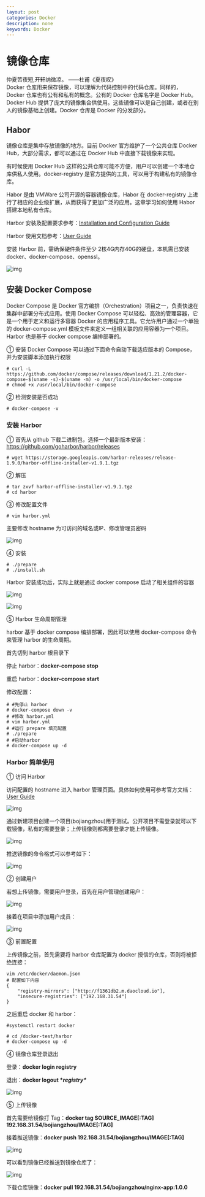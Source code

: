 ```yaml
---
layout: post
categories: Docker
description: none
keywords: Docker
---
```

# 镜像仓库
仲夏苦夜短,开轩纳微凉。  ——杜甫《夏夜叹》    
Docker 仓库用来保存镜像，可以理解为代码控制中的代码仓库。同样的，Docker 仓库也有公有和私有的概念。公有的 Docker 仓库名字是 Docker Hub。Docker Hub 提供了庞大的镜像集合供使用。这些镜像可以是自己创建，或者在别人的镜像基础上创建。Docker 仓库是 Docker 的分发部分。

## Habor

镜像仓库是集中存放镜像的地方。目前 Docker 官方维护了一个公共仓库 Docker Hub，大部分需求，都可以通过在 Docker Hub 中直接下载镜像来实现。

有时候使用 Docker Hub 这样的公共仓库可能不方便，用户可以创建一个本地仓库供私人使用。docker-registry 是官方提供的工具，可以用于构建私有的镜像仓库。

Habor 是由 VMWare 公司开源的容器镜像仓库，Habor 在 docker-registry 上进行了相应的企业级扩展，从而获得了更加广泛的应用。这章学习如何使用 Habor 搭建本地私有仓库。

Harbor 安装及配置要求参考：[Installation and Configuration Guide](https://github.com/goharbor/harbor/blob/master/docs/installation_guide.md)

Harbor 使用文档参考：[User Guide](https://github.com/goharbor/harbor/blob/master/docs/user_guide.md)

安装 Harbor 前，需确保硬件条件至少 2核4G内存40G的硬盘，本机需已安装 docker、docker-compose、openssl。

![img](https://img2018.cnblogs.com/blog/856154/201910/856154-20191020175857146-278088255.png)

## 安装 Docker Compose

Docker Compose 是 Docker 官方编排（Orchestration）项目之一，负责快速在集群中部署分布式应用。使用 Docker Compose 可以轻松、高效的管理容器，它是一个用于定义和运行多容器 Docker 的应用程序工具。它允许用户通过一个单独的 docker-compose.yml 模板文件来定义一组相关联的应用容器为一个项目。Harbor 也是基于 docker compose 编排部署的。

① 安装 Docker Compose 可以通过下面命令自动下载适应版本的 Compose，并为安装脚本添加执行权限

```
# curl -L https://github.com/docker/compose/releases/download/1.21.2/docker-compose-$(uname -s)-$(uname -m) -o /usr/local/bin/docker-compose
# chmod +x /usr/local/bin/docker-compose
```

② 检测安装是否成功

```
# docker-compose -v
```

### 安装 Harbor

① 首先从 github 下载二进制包，选择一个最新版本安装：https://github.com/goharbor/harbor/releases

```
# wget https://storage.googleapis.com/harbor-releases/release-1.9.0/harbor-offline-installer-v1.9.1.tgz
```

② 解压

```
# tar zxvf harbor-offline-installer-v1.9.1.tgz
# cd harbor
```

③ 修改配置文件

```
# vim harbor.yml
```

主要修改 hostname 为可访问的域名或IP、修改管理员密码

![img](https://img2018.cnblogs.com/blog/856154/201910/856154-20191020201918076-1520108744.png)

④ 安装

```
# ./prepare
# ./install.sh
```

Harbor 安装成功后，实际上就是通过 docker compose 启动了相关组件的容器

![img](https://img2018.cnblogs.com/blog/856154/201910/856154-20191020202737427-1592916381.png)

![img](https://img2018.cnblogs.com/blog/856154/201910/856154-20191020205806054-458219658.png)

⑤ Harbor 生命周期管理

harbor 基于 docker compose 编排部署，因此可以使用 docker-compose 命令来管理 harbor 的生命周期。

首先切到 harbor 根目录下

停止 harbor：**docker-compose stop**

重启 harbor：**docker-compose start**

修改配置：

```
# #先停止 harbor
# docker-compose down -v
# #修改 harbor.yml
# vim harbor.yml
# #运行 prepare 填充配置
# ./prepare
# #启动harbor
# docker-compose up -d
```

### Harbor 简单使用

① 访问 Harbor

访问配置的 hostname 进入 harbor 管理页面。具体如何使用可参考官方文档：[User Guide](https://github.com/goharbor/harbor/blob/master/docs/user_guide.md)

![img](https://img2018.cnblogs.com/blog/856154/201910/856154-20191020204507210-1425348155.png)

通过新建项目创建一个项目(bojiangzhou)用于测试。公开项目不需登录就可以下载镜像，私有的需要登录；上传镜像则都需要登录才能上传镜像。

![img](https://img2018.cnblogs.com/blog/856154/201910/856154-20191020213418601-800905329.png)

推送镜像的命令格式可以参考如下：

![img](https://img2018.cnblogs.com/blog/856154/201910/856154-20191020213524755-1880208073.png)

② 创建用户

若想上传镜像，需要用户登录，首先在用户管理创建用户：

![img](https://img2018.cnblogs.com/blog/856154/201910/856154-20191020213930603-2047571943.png)

接着在项目中添加用户成员：

![img](https://img2018.cnblogs.com/blog/856154/201910/856154-20191020214048824-640916042.png)

③ 前置配置

上传镜像之前，首先需要将 harbor 仓库配置为 docker 授信的仓库，否则将被拒绝连接：

```
vim /etc/docker/daemon.json
# 配置如下内容
{
    "registry-mirrors": ["http://f1361db2.m.daocloud.io"],
    "insecure-registries": ["192.168.31.54"]
}
```

之后重启 docker 和 harbor：

```
#systemctl restart docker

# cd /docker-test/harbor
# docker-compose up -d
```

④ 镜像仓库登录退出

登录：**docker login registry**

退出：**docker logout \**registry\****

![img](https://img2018.cnblogs.com/blog/856154/201910/856154-20191020214333689-1399842223.png)

⑤ 上传镜像

首先需要给镜像打 Tag：**docker tag SOURCE_IMAGE[:TAG] 192.168.31.54/bojiangzhou/IMAGE[:TAG]**

接着推送镜像：**docker push 192.168.31.54/bojiangzhou/IMAGE[:TAG]**

![img](https://img2018.cnblogs.com/blog/856154/201910/856154-20191020214817968-1820509767.png)

可以看到镜像已经推送到镜像仓库了：

![img](https://img2018.cnblogs.com/blog/856154/201910/856154-20191020214912044-215991698.png)

下载仓库镜像：**docker pull 192.168.31.54/bojiangzhou/nginx-app:1.0.0**